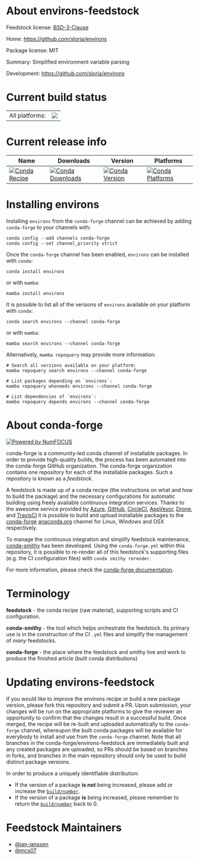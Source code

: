 About environs-feedstock
========================

Feedstock license: [BSD-3-Clause](https://github.com/conda-forge/environs-feedstock/blob/main/LICENSE.txt)

Home: https://github.com/sloria/environs

Package license: MIT

Summary: Simplified environment variable parsing

Development: https://github.com/sloria/environs

Current build status
====================


<table><tr><td>All platforms:</td>
    <td>
      <a href="https://dev.azure.com/conda-forge/feedstock-builds/_build/latest?definitionId=8646&branchName=main">
        <img src="https://dev.azure.com/conda-forge/feedstock-builds/_apis/build/status/environs-feedstock?branchName=main">
      </a>
    </td>
  </tr>
</table>

Current release info
====================

| Name | Downloads | Version | Platforms |
| --- | --- | --- | --- |
| [![Conda Recipe](https://img.shields.io/badge/recipe-environs-green.svg)](https://anaconda.org/conda-forge/environs) | [![Conda Downloads](https://img.shields.io/conda/dn/conda-forge/environs.svg)](https://anaconda.org/conda-forge/environs) | [![Conda Version](https://img.shields.io/conda/vn/conda-forge/environs.svg)](https://anaconda.org/conda-forge/environs) | [![Conda Platforms](https://img.shields.io/conda/pn/conda-forge/environs.svg)](https://anaconda.org/conda-forge/environs) |

Installing environs
===================

Installing `environs` from the `conda-forge` channel can be achieved by adding `conda-forge` to your channels with:

```
conda config --add channels conda-forge
conda config --set channel_priority strict
```

Once the `conda-forge` channel has been enabled, `environs` can be installed with `conda`:

```
conda install environs
```

or with `mamba`:

```
mamba install environs
```

It is possible to list all of the versions of `environs` available on your platform with `conda`:

```
conda search environs --channel conda-forge
```

or with `mamba`:

```
mamba search environs --channel conda-forge
```

Alternatively, `mamba repoquery` may provide more information:

```
# Search all versions available on your platform:
mamba repoquery search environs --channel conda-forge

# List packages depending on `environs`:
mamba repoquery whoneeds environs --channel conda-forge

# List dependencies of `environs`:
mamba repoquery depends environs --channel conda-forge
```


About conda-forge
=================

[![Powered by
NumFOCUS](https://img.shields.io/badge/powered%20by-NumFOCUS-orange.svg?style=flat&colorA=E1523D&colorB=007D8A)](https://numfocus.org)

conda-forge is a community-led conda channel of installable packages.
In order to provide high-quality builds, the process has been automated into the
conda-forge GitHub organization. The conda-forge organization contains one repository
for each of the installable packages. Such a repository is known as a *feedstock*.

A feedstock is made up of a conda recipe (the instructions on what and how to build
the package) and the necessary configurations for automatic building using freely
available continuous integration services. Thanks to the awesome service provided by
[Azure](https://azure.microsoft.com/en-us/services/devops/), [GitHub](https://github.com/),
[CircleCI](https://circleci.com/), [AppVeyor](https://www.appveyor.com/),
[Drone](https://cloud.drone.io/welcome), and [TravisCI](https://travis-ci.com/)
it is possible to build and upload installable packages to the
[conda-forge](https://anaconda.org/conda-forge) [anaconda.org](https://anaconda.org/)
channel for Linux, Windows and OSX respectively.

To manage the continuous integration and simplify feedstock maintenance,
[conda-smithy](https://github.com/conda-forge/conda-smithy) has been developed.
Using the ``conda-forge.yml`` within this repository, it is possible to re-render all of
this feedstock's supporting files (e.g. the CI configuration files) with ``conda smithy rerender``.

For more information, please check the [conda-forge documentation](https://conda-forge.org/docs/).

Terminology
===========

**feedstock** - the conda recipe (raw material), supporting scripts and CI configuration.

**conda-smithy** - the tool which helps orchestrate the feedstock.
                   Its primary use is in the construction of the CI ``.yml`` files
                   and simplify the management of *many* feedstocks.

**conda-forge** - the place where the feedstock and smithy live and work to
                  produce the finished article (built conda distributions)


Updating environs-feedstock
===========================

If you would like to improve the environs recipe or build a new
package version, please fork this repository and submit a PR. Upon submission,
your changes will be run on the appropriate platforms to give the reviewer an
opportunity to confirm that the changes result in a successful build. Once
merged, the recipe will be re-built and uploaded automatically to the
`conda-forge` channel, whereupon the built conda packages will be available for
everybody to install and use from the `conda-forge` channel.
Note that all branches in the conda-forge/environs-feedstock are
immediately built and any created packages are uploaded, so PRs should be based
on branches in forks, and branches in the main repository should only be used to
build distinct package versions.

In order to produce a uniquely identifiable distribution:
 * If the version of a package **is not** being increased, please add or increase
   the [``build/number``](https://docs.conda.io/projects/conda-build/en/latest/resources/define-metadata.html#build-number-and-string).
 * If the version of a package **is** being increased, please remember to return
   the [``build/number``](https://docs.conda.io/projects/conda-build/en/latest/resources/define-metadata.html#build-number-and-string)
   back to 0.

Feedstock Maintainers
=====================

* [@jan-janssen](https://github.com/jan-janssen/)
* [@mcs07](https://github.com/mcs07/)

